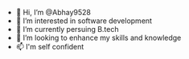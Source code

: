 - 👋 Hi, I’m @Abhay9528
- 👀 I’m interested in software development 
- 🌱 I’m currently persuing B.tech
- 💞️ I’m looking to enhance my skills and knowledge 
- 📫 I'm self confident 

<!---
Abhay9528/Abhay9528 is a ✨ special ✨ repository because its `README.md` (this file) appears on your GitHub profile.
You can click the Preview link to take a look at your changes.
--->
